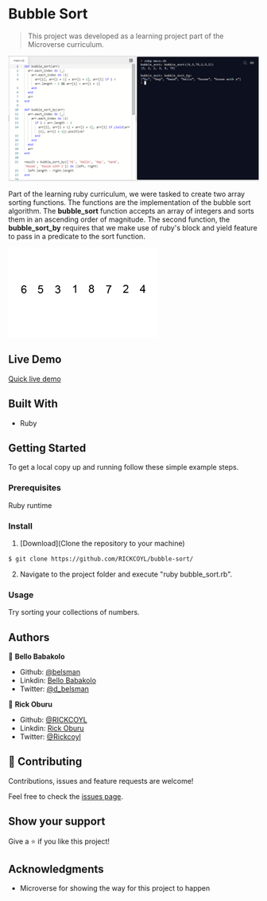 # Bubble Sort

> This project was developed as a learning project part of the Microverse curriculum.

![screenshot](./images/screenshot.png)

Part of the learning ruby curriculum, we were tasked to create two array sorting functions. The functions are the
implementation of the bubble sort algorithm. The **bubble_sort** function accepts an array of integers and sorts them
in an ascending order of magnitude. The second function, the **bubble_sort_by** requires that we make use of ruby's block
and yield feature to pass in a predicate to the sort function.

![GIF](./images/gif.gif)

## Live Demo
[Quick live demo](https://repl.it/repls/RunnyCompetitivePortablesoftware#main.rb)

## Built With
- Ruby

## Getting Started

To get a local copy up and running follow these simple example steps.

### Prerequisites

Ruby runtime

### Install

1) [Download](Clone the repository to your machine)

```sh
$ git clone https://github.com/RICKCOYL/bubble-sort/
```

2) Navigate to the project folder and execute "ruby bubble_sort.rb".

### Usage

Try sorting your collections of numbers.

## Authors

👤 **Bello Babakolo**

- Github: [@belsman](https://github.com/belsman)
- Linkdin: [Bello Babakolo](https://www.linkedin.com/in/bello-babakolo-b23b17145/)
- Twitter: [@d_belsman](https://twitter.com/d_belsman)


👤 **Rick Oburu**

- Github: [@RICKCOYL](https://github.com/RICKCOYL)
- Linkdin: [Rick Oburu](https://www.linkedin.com/in/rick-oburu-8627591a4/)
- Twitter: [@Rickcoyl](https://twitter.com/Rickcoyl)



## 🤝 Contributing

Contributions, issues and feature requests are welcome!

Feel free to check the [issues page](issues/).

## Show your support

Give a ⭐️ if you like this project!

## Acknowledgments

- Microverse for showing the way for this project to happen
